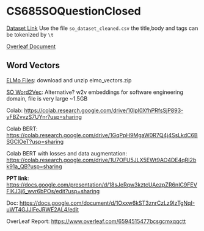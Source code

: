 # CS685SOQuestionClosed

[Dataset Link](https://drive.google.com/file/d/1cAU5hDfhKXxMdyICd3o6WapxIhR79n0E/view)
Use the file `so_dataset_cleaned.csv` the title,body and tags can be tokenized by `\t`

[Overleaf Document](https://www.overleaf.com/6594515477bcsgcmxqqctt)

## Word Vectors
[ELMo Files](https://drive.google.com/drive/folders/1iEEMr2DYofulK2F5pSErOPf5ggrEqtJt): download and unzip elmo_vectors.zip

[SO Word2Vec](https://github.com/vefstathiou/SO_word2vec): Alternative? w2v embeddings for software engineering domain, file is very large ~1.5GB

Colab: https://colab.research.google.com/drive/10lpI0XfhPRfsSjP893-yFBZvvzS7UYnr?usp=sharing

Colab BERT: https://colab.research.google.com/drive/1GqPpH9MgaW0R7Q4j4SsLkdC6BSGClOeT?usp=sharing

Colab BERT with losses and data augmentation: https://colab.research.google.com/drive/1U7OFU5JLX5EWt9AO4DE4qRI2bk91a_QB?usp=sharing

**PPT link**: https://docs.google.com/presentation/d/18sJeRqw3kztcUAezpZR6nIC9FEVFlKJ3j6_wvr6bPOs/edit?usp=sharing


Doc: https://docs.google.com/document/d/1Oxxw6kST3znrCzLz9IzTgNqI-uWT4GJJIFeJRWE2AL4/edit

OverLeaf Report: https://www.overleaf.com/6594515477bcsgcmxqqctt